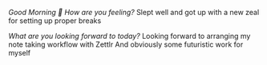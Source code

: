 *Good Morning 🙂 How are you feeling?*
Slept well and got up with a new zeal for setting up proper breaks

*What are you looking forward to today?*
Looking forward to arranging my note taking workflow with Zettlr
And obviously some futuristic work for myself